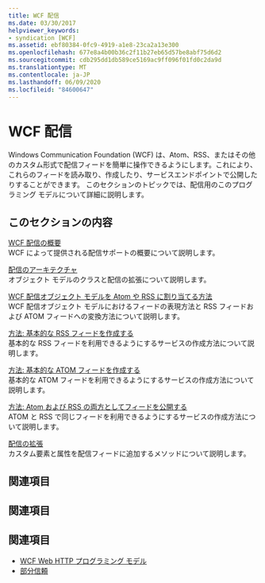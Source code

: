 ```yaml
---
title: WCF 配信
ms.date: 03/30/2017
helpviewer_keywords:
- syndication [WCF]
ms.assetid: ebf80384-0fc9-4919-a1e8-23ca2a13e300
ms.openlocfilehash: 677e8a4b00b36c2f11b27eb65d57be8abf75d6d2
ms.sourcegitcommit: cdb295dd1db589ce5169ac9ff096f01fd0c2da9d
ms.translationtype: MT
ms.contentlocale: ja-JP
ms.lasthandoff: 06/09/2020
ms.locfileid: "84600647"
---
```

# <a name="wcf-syndication"></a>WCF 配信
Windows Communication Foundation (WCF) は、Atom、RSS、またはその他のカスタム形式で配信フィードを簡単に操作できるようにします。これにより、これらのフィードを読み取り、作成したり、サービスエンドポイントで公開したりすることができます。 このセクションのトピックでは、配信用のこのプログラミング モデルについて詳細に説明します。  
  
## <a name="in-this-section"></a>このセクションの内容  
 [WCF 配信の概要](wcf-syndication-overview.md)  
 WCF によって提供される配信サポートの概要について説明します。  
  
 [配信のアーキテクチャ](architecture-of-syndication.md)  
 オブジェクト モデルのクラスと配信の拡張について説明します。  
  
 [WCF 配信オブジェクト モデルを Atom や RSS に割り当てる方法](how-the-wcf-syndication-object-model-maps-to-atom-and-rss.md)  
 WCF 配信オブジェクト モデルにおけるフィードの表現方法と RSS フィードおよび ATOM フィードへの変換方法について説明します。  
  
 [方法: 基本的な RSS フィードを作成する](how-to-create-a-basic-rss-feed.md)  
 基本的な RSS フィードを利用できるようにするサービスの作成方法について説明します。  
  
 [方法: 基本的な ATOM フィードを作成する](how-to-create-a-basic-atom-feed.md)  
 基本的な ATOM フィードを利用できるようにするサービスの作成方法について説明します。  
  
 [方法: Atom および RSS の両方としてフィードを公開する](how-to-expose-a-feed-as-both-atom-and-rss.md)  
 ATOM と RSS で同じフィードを利用できるようにするサービスの作成方法について説明します。  
  
 [配信の拡張](syndication-extensibility.md)  
 カスタム要素と属性を配信フィードに追加するメソッドについて説明します。  
  
## <a name="reference"></a>関連項目  
  
## <a name="related-sections"></a>関連項目  
  
## <a name="see-also"></a>関連項目

- [WCF Web HTTP プログラミング モデル](wcf-web-http-programming-model.md)
- [部分信頼](partial-trust.md)
